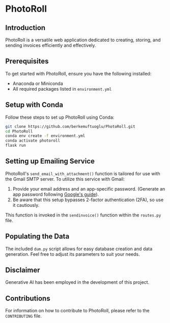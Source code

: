# PhotoRoll

## Introduction
PhotoRoll is a versatile web application dedicated to creating, storing, and sending invoices efficiently and effectively.

## Prerequisites
To get started with PhotoRoll, ensure you have the following installed:
- Anaconda or Miniconda
- All required packages listed in `environment.yml`

## Setup with Conda
Follow these steps to set up PhotoRoll using Conda:

```bash
git clone https://github.com/berkemuftuoglu/PhotoRoll.git
cd PhotoRoll
conda env create -f environment.yml
conda activate photoroll
flask run
```

## Setting up Emailing Service
PhotoRoll's `send_email_with_attachment()` function is tailored for use with the Gmail SMTP server. To utilize this service with Gmail:

1. Provide your email address and an app-specific password. (Generate an app password following [Google's guide](https://support.google.com/accounts/answer/185833?hl=en)).
2. Be aware that this setup bypasses 2-factor authentication (2FA), so use it cautiously.

This function is invoked in the `sendinvoice()` function within the `routes.py` file.

## Populating the Data
The included `dum.py` script allows for easy database creation and data generation. Feel free to adjust its parameters to suit your needs.

## Disclaimer
Generative AI has been employed in the development of this project.

## Contributions
For information on how to contribute to PhotoRoll, please refer to the `CONTRIBUTING` file.



